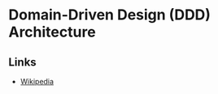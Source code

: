 # Domain-Driven Design (DDD) Architecture

<!--
https://app.pluralsight.com/paths/skills/domain-driven-design

https://app.pluralsight.com/library/courses/fundamentals-domain-driven-design/

https://github.com/heynickc/awesome-ddd
-->

## Links

- [Wikipedia](https://en.wikipedia.org/wiki/Domain-driven_design)

<!-- ##

- SOLID
- Hexagonal Architecture
- Event Sourcing -->

